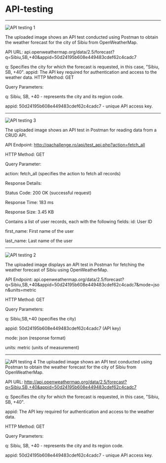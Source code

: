 # API-testing
---

![API testing 1](https://github.com/GeoBaragan/API-testing/assets/167702080/f5060c96-8d06-4bd3-aa32-18e5cb35336b)

The uploaded image shows an API test conducted using Postman to obtain the weather forecast for the city of Sibiu from OpenWeatherMap. 

API URL: api.openweathermap.org/data/2.5/forecast?q=Sibiu,SB,+40&appid=50d24195b608e449483cdef62c4cadc7

q: Specifies the city for which the forecast is requested, in this case, "Sibiu, SB, +40".
appid: The API key required for authentication and access to the weather data.
HTTP Method: GET

Query Parameters:

q: Sibiu, SB, +40 - represents the city and its region code.

appid: 50d24195b608e449483cdef62c4cadc7 - unique API access key.

---
![API testing 3](https://github.com/GeoBaragan/API-testing/assets/167702080/054a527e-218b-430f-8c64-0c8618e8ec69)

The uploaded image shows an API test in Postman for reading data from a CRUD API.

API Endpoint: http://qachallenge.ro/api/test_api.php?action=fetch_all

HTTP Method: GET

Query Parameter:

action: fetch_all (specifies the action to fetch all records)

Response Details:

Status Code: 200 OK (successful request)

Response Time: 183 ms

Response Size: 3.45 KB

Contains a list of user records, each with the following fields:
id: User ID

first_name: First name of the user

last_name: Last name of the user

---
![API testing 2](https://github.com/GeoBaragan/API-testing/assets/167702080/2f580d36-72e4-47fb-819b-1ddf357c17f5)

The uploaded image displays an API test in Postman for fetching the weather forecast of Sibiu using OpenWeatherMap.

API Endpoint: api.openweathermap.org/data/2.5/forecast?q=Sibiu,SB,+40&appid=50d24195b608e449483cdef62c4cadc7&mode=json&units=metric

HTTP Method: GET

Query Parameters:

q: Sibiu,SB,+40 (specifies the city)

appid: 50d24195b608e449483cdef62c4cadc7 (API key)

mode: json (response format)

units: metric (units of measurement)

---

![API testing 4](https://github.com/GeoBaragan/API-testing/assets/167702080/3d27b23f-e866-4b41-a7c8-9d00cc793fcf)
The uploaded image shows an API test conducted using Postman to obtain the weather forecast for the city of Sibiu from OpenWeatherMap.

API URL: http://api.openweathermap.org/data/2.5/forecast?q=Sibiu,SB,+40&appid=50d24195b608e449483cdef62c4cadc7

q: Specifies the city for which the forecast is requested, in this case, "Sibiu, SB, +40".

appid: The API key required for authentication and access to the weather data.

HTTP Method: GET

Query Parameters:

q: Sibiu, SB, +40 - represents the city and its region code.

appid: 50d24195b608e449483cdef62c4cadc7 - unique API access key.






